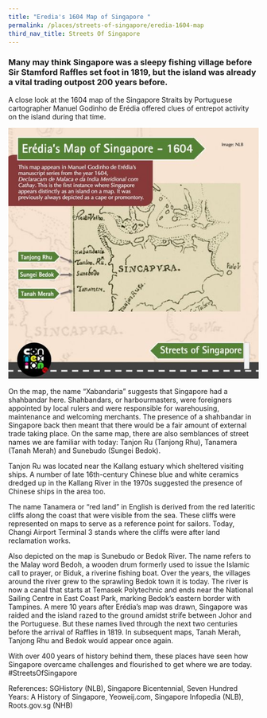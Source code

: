 ```yaml
---
title: "Eredia's 1604 Map of Singapore "
permalink: /places/streets-of-singapore/eredia-1604-map
third_nav_title: Streets Of Singapore
---
```

### Many may think Singapore was a sleepy fishing village before Sir Stamford Raffles set foot in 1819, but the island was already a vital trading outpost 200 years before.

A close look at the 1604 map of the Singapore Straits by Portuguese cartographer Manuel Godinho de Erédia offered clues of entrepot activity on the island during that time.

![Alt text for image on Isomer site](/images/eredia-map-1604.jpeg)

On the map, the name “Xabandaria” suggests that Singapore had a shahbandar here. Shahbandars, or harbourmasters, were foreigners appointed by local rulers and were responsible for warehousing, maintenance and welcoming merchants. The presence of a shahbandar in Singapore back then meant that there would be a fair amount of external trade taking place. On the same map, there are also semblances of street names we are familiar with today: Tanjon Ru (Tanjong Rhu), Tanamera (Tanah Merah) and Sunebudo (Sungei Bedok).

Tanjon Ru was located near the Kallang estuary which sheltered visiting ships. A number of late 16th-century Chinese blue and white ceramics dredged up in the Kallang River in the 1970s suggested the presence of Chinese ships in the area too.

The name Tanamera or “red land” in English is derived from the red lateritic cliffs along the coast that were visible from the sea. These cliffs were represented on maps to serve as a reference point for sailors. Today, Changi Airport Terminal 3 stands where the cliffs were after land reclamation works.

Also depicted on the map is Sunebudo or Bedok River. The name refers to the Malay word Bedoh, a wooden drum formerly used to issue the Islamic call to prayer, or Biduk, a riverine fishing boat. Over the years, the villages around the river grew to the sprawling Bedok town it is today. The river is now a canal that starts at Temasek Polytechnic and ends near the National Sailing Centre in East Coast Park, marking Bedok’s eastern border with Tampines.
A mere 10 years after Erédia’s map was drawn, Singapore was raided and the island razed to the ground amidst strife between Johor and the Portuguese. But these names lived through the next two centuries before the arrival of Raffles in 1819. In subsequent maps, Tanah Merah, Tanjong Rhu and Bedok would appear once again.

With over 400 years of history behind them, these places have seen how Singapore overcame challenges and flourished to get where we are today. #StreetsOfSingapore

References: SGHistory (NLB), Singapore Bicentennial, Seven Hundred Years: A History of Singapore, Yeoweij.com, Singapore Infopedia (NLB), Roots.gov.sg (NHB)